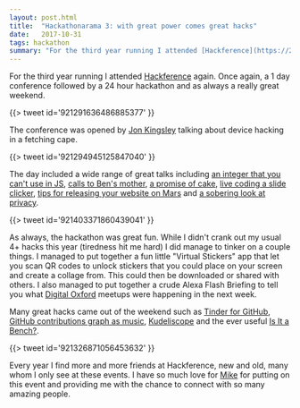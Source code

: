 ```yaml
---
layout: post.html
title:  "Hackathonarama 3: with great power comes great hacks"
date:   2017-10-31
tags: hackathon
summary: "For the third year running I attended [Hackference](https://2017.hackference.co.uk/) again. Once again, a 1 day conference followed by a 24 hour hackathon and as always a really great weekend."
---
```

For the third year running I attended [Hackference](https://2017.hackference.co.uk/) again. Once again, a 1 day conference followed by a 24 hour hackathon and as always a really great weekend.

{{> tweet id='921291636486885377' }}

The conference was opened by [Jon Kingsley](https://twitter.com/JFKingsley) talking about device hacking in a fetching cape.

{{> tweet id='921294945125847040' }}

The day included a wide range of great talks including [an integer that you can't use in JS](https://twitter.com/Lily_2point0/status/921305171338125312), [calls to Ben's mother](https://twitter.com/edent/status/921311892919943169), [a promise of cake](https://twitter.com/jna_sh/status/921313320254222336), [live coding a slide clicker](https://twitter.com/JamieTanna/status/921330784841228288), [tips for releasing your website on Mars](https://twitter.com/cbetta/status/921342143393910789) and [a sobering look at privacy](https://twitter.com/bevishalperry/status/921400192447983617).

{{> tweet id='921403371860439041' }}

As always, the hackathon was great fun. While I didn't crank out my usual 4+ hacks this year (tiredness hit me hard) I did manage to tinker on a couple things. I managed to put together a fun little "Virtual Stickers" app that let you scan QR codes to unlock stickers that you could place on your screen and create a collage from. This could then be downloaded or shared with others. I also managed to put together a crude Alexa Flash Briefing to tell you what [Digital Oxford](http://digitaloxford.com/) meetups were happening in the next week.

Many great hacks came out of the weekend such as [Tinder for GitHub](https://twitter.com/bevishalperry/status/922094521789435904), [GitHub contributions graph as music](https://twitter.com/bevishalperry/status/922083878889803776), [Kudeliscope](https://twitter.com/danielthepope/status/922097304999522310) and the ever useful [Is It a Bench?](https://twitter.com/danielthepope/status/922095102230753281).

{{> tweet id='921326871056453632' }}

Every year I find more and more friends at Hackference, new and old, many whom I only see at these events. I have so much love for [Mike](https://twitter.com/ukmadlz) for putting on this event and providing me with the chance to connect with so many amazing people.
